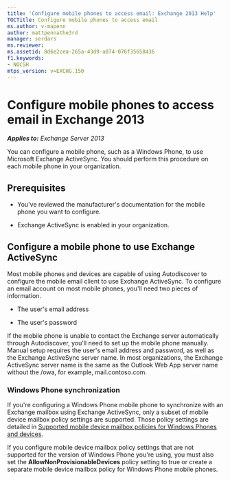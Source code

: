 ```yaml
---
title: 'Configure mobile phones to access email: Exchange 2013 Help'
TOCTitle: Configure mobile phones to access email
ms.author: v-mapenn
author: mattpennathe3rd
manager: serdars
ms.reviewer:
ms.assetid: 8d6e2cea-265a-43d9-a074-076f35658436
f1.keywords:
- NOCSH
mtps_version: v=EXCHG.150
---
```


# Configure mobile phones to access email in Exchange 2013

_**Applies to:** Exchange Server 2013_

You can configure a mobile phone, such as a Windows Phone, to use Microsoft Exchange ActiveSync. You should perform this procedure on each mobile phone in your organization.

## Prerequisites

- You've reviewed the manufacturer's documentation for the mobile phone you want to configure.

- Exchange ActiveSync is enabled in your organization.

## Configure a mobile phone to use Exchange ActiveSync

Most mobile phones and devices are capable of using Autodiscover to configure the mobile email client to use Exchange ActiveSync. To configure an email account on most mobile phones, you'll need two pieces of information.

- The user's email address

- The user's password

If the mobile phone is unable to contact the Exchange server automatically through Autodiscover, you'll need to set up the mobile phone manually. Manual setup requires the user's email address and password, as well as the Exchange ActiveSync server name. In most organizations, the Exchange ActiveSync server name is the same as the Outlook Web App server name without the /owa, for example, mail.contoso.com.

### Windows Phone synchronization

If you're configuring a Windows Phone mobile phone to synchronize with an Exchange mailbox using Exchange ActiveSync, only a subset of mobile device mailbox policy settings are supported. Those policy settings are detailed in [Supported mobile device mailbox policies for Windows Phones and devices](supported-mobile-device-mailbox-policies-for-windows-phones-and-devices-exchange-2013-help.md).

If you configure mobile device mailbox policy settings that are not supported for the version of Windows Phone you're using, you must also set the **AllowNonProvisionableDevices** policy setting to true or create a separate mobile device mailbox policy for Windows Phone mobile phones.
